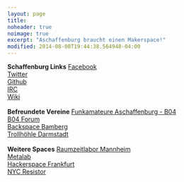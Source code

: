 ```yaml
---
layout: page
title: 
noheader: true
noimage: true
excerpt: "Aschaffenburg braucht einen Makerspace!"
modified: 2014-08-08T19:44:38.564948-04:00
---
```

__Schaffenburg Links__
<a href="https://fb.com/Schaffenburg.de" target="_blank">Facebook</a><br>
<a href="https://twitter.com/schaffenburg_de" target="_blank">Twitter</a><br>
<a href="http://github.com/Schaffenburg" target="_blank">Github</a><br>
<a href="/irc/">IRC</a><br>
<a href="http://schaffenburg.org" target="_blank">Wiki</a><br>
<br>
__Befreundete Vereine__
<a href="http://b04.de/" target="_blank">Funkamateure Aschaffenburg - B04</a><br>
<a href="http://b04forum.dl3ndd.de/" target="_blank">B04 Forum</a><br>
<a href="https://www.hackerspace-bamberg.de/" target="_blank">Backspace Bamberg</a><br>
<a href="https://wiki.chaos-darmstadt.de/wiki/Hauptseite" target="_blank">Trollh&ouml;hle Darmstadt</a><br>
<br>
__Weitere Spaces__
<a href="https://raumzeitlabor.de/" target="_blank">Raumzeitlabor Mannheim</a><br>
<a href="https://metalab.at/" target="_blank">Metalab</a><br>
<a href="http://www.hackerspace-ffm.de/" target="_blank">Hackerspace Frankfurt</a><br>
<a href="http://www.nycresistor.com/" target="_blank">NYC Resistor</a><br>
